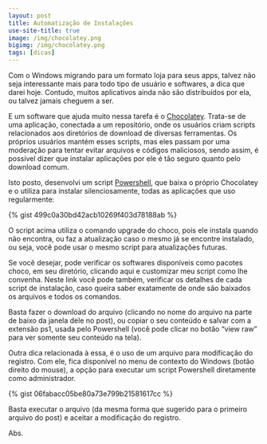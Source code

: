 ```yaml
---
layout: post
title: Automatização de Instalações
use-site-title: true
image: /img/chocolatey.png
bigimg: /img/chocolatey.png
tags: [dicas]
---
```


Com o Windows migrando para um formato loja para seus apps, talvez não seja interessante mais para todo tipo de usuário e softwares, a dica que darei hoje. Contudo, muitos aplicativos ainda não são distribuídos por ela, ou talvez jamais cheguem a ser.

E um software que ajuda muito nessa tarefa é o [Chocolatey](https://chocolatey.org/). Trata-se de uma aplicação, conectada a um repositório, onde os usuários criam scripts relacionados aos diretórios de download de diversas ferramentas. Os próprios usuários mantém esses scripts, mas eles passam por uma moderação para tentar evitar arquivos e códigos maliciosos, sendo assim, é possível dizer que instalar aplicações por ele é tão seguro quanto pelo download comum.

Isto posto, desenvolvi um script [Powershell](https://docs.microsoft.com/pt-br/powershell/scripting/getting-started/getting-started-with-windows-powershell?view=powershell-6), que baixa o próprio Chocolatey e o utiliza para instalar silenciosamente, todas as aplicações que uso regularmente:

{% gist 499c0a30bd42acb10269f403d78188ab %}

O script acima utiliza o comando upgrade do choco, pois ele instala quando não encontra, ou faz a atualização caso o mesmo já se encontre instalado, ou seja, você pode usar o mesmo script para atualizações futuras.

Se você desejar, pode verificar os softwares disponíveis como pacotes choco, em seu diretório, clicando aqui e customizar meu script como lhe convenha. Neste link você pode também, verificar os detalhes de cada script de instalação, caso queira saber exatamente de onde são baixados os arquivos e todos os comandos.

Basta fazer o download do arquivo (clicando no nome do arquivo na parte de baixo da janela dele no post), ou copiar o seu conteúdo e salvar com a extensão ps1, usada pelo Powershell (você pode clicar no botão “view raw” para ver somente seu conteúdo na tela).

Outra dica relacionada à essa, é o uso de um arquivo para modificação do registro. Com ele, fica disponível no menu de contexto do Windows (botão direito do mouse), a opção para executar um script Powershell diretamente como administrador.

{% gist 06fabacc05be80a73e799b21581617cc %}

Basta executar o arquivo (da mesma forma que sugerido para o primeiro arquivo do post) e aceitar a modificação do registro.

Abs.